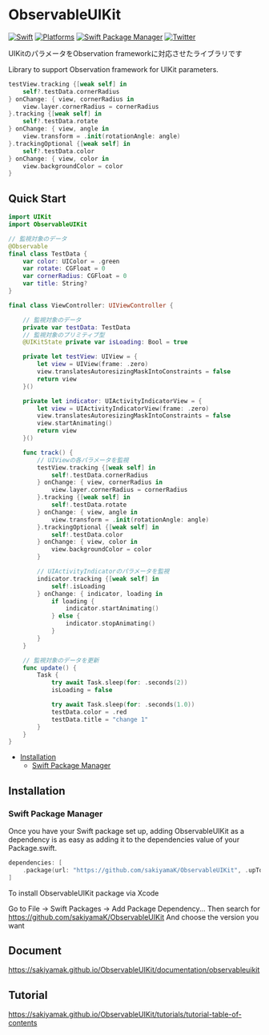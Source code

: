 # ObservableUIKit

[![Swift](https://img.shields.io/badge/Swift-5-orange?style=flat-square)](https://img.shields.io/badge/Swift-5-Orange?style=flat-square)
[![Platforms](https://img.shields.io/badge/Platforms-iOS_-yellowgreen?style=flat-square)](https://img.shields.io/badge/Platforms-iOS_-yellowgreen?style=flat-square)
[![Swift Package Manager](https://img.shields.io/badge/Swift_Package_Manager-compatible-orange?style=flat-square)](https://img.shields.io/badge/Swift_Package_Manager-compatible-orange?style=flat-square)
[![Twitter](https://img.shields.io/badge/twitter-@sakiyamaK-blue.svg?style=flat-square)](https://twitter.com/sakiyamaK)

UIKitのパラメータをObservation frameworkに対応させたライブラリです

Library to support Observation framework for UIKit parameters.


```swift
testView.tracking {[weak self] in
    self?.testData.cornerRadius
} onChange: { view, cornerRadius in
    view.layer.cornerRadius = cornerRadius
}.tracking {[weak self] in
    self?.testData.rotate
} onChange: { view, angle in
    view.transform = .init(rotationAngle: angle)
}.trackingOptional {[weak self] in
    self?.testData.color
} onChange: { view, color in
    view.backgroundColor = color
}
```


## Quick Start

```swift
import UIKit
import ObservableUIKit

// 監視対象のデータ
@Observable
final class TestData {
    var color: UIColor = .green
    var rotate: CGFloat = 0
    var cornerRadius: CGFloat = 0
    var title: String?
}

final class ViewController: UIViewController {

    // 監視対象のデータ
    private var testData: TestData
    // 監視対象のプリミティブ型
    @UIKitState private var isLoading: Bool = true

    private let testView: UIView = {
        let view = UIView(frame: .zero)
        view.translatesAutoresizingMaskIntoConstraints = false
        return view
    }()

    private let indicator: UIActivityIndicatorView = {
        let view = UIActivityIndicatorView(frame: .zero)
        view.translatesAutoresizingMaskIntoConstraints = false
        view.startAnimating()
        return view
    }()

    func track() {
        // UIViewの各パラメータを監視
        testView.tracking {[weak self] in
            self!.testData.cornerRadius
        } onChange: { view, cornerRadius in
            view.layer.cornerRadius = cornerRadius
        }.tracking {[weak self] in
            self!.testData.rotate
        } onChange: { view, angle in
            view.transform = .init(rotationAngle: angle)
        }.trackingOptional {[weak self] in
            self!.testData.color
        } onChange: { view, color in
            view.backgroundColor = color
        }

        // UIActivityIndicatorのパラメータを監視
        indicator.tracking {[weak self] in
            self!.isLoading
        } onChange: { indicator, loading in
            if loading {
                indicator.startAnimating()
            } else {
                indicator.stopAnimating()
            }
        }
    }

    // 監視対象のデータを更新
    func update() {
        Task {
            try await Task.sleep(for: .seconds(2))
            isLoading = false

            try await Task.sleep(for: .seconds(1.0))
            testData.color = .red
            testData.title = "change 1"
        }
    }
}

```

* [Installation](#installation)
  * [Swift Package Manager](#swift-package-manager)

## Installation

### Swift Package Manager

Once you have your Swift package set up, adding ObservableUIKit as a dependency is as easy as adding it to the dependencies value of your Package.swift.

```swift
dependencies: [
    .package(url: "https://github.com/sakiyamaK/ObservableUIKit", .upToNextMajor(from: "3.0.0"))
]
```

To install ObservableUIKit package via Xcode

Go to File -> Swift Packages -> Add Package Dependency...
Then search for https://github.com/sakiyamaK/ObservableUIKit
And choose the version you want


## Document

https://sakiyamak.github.io/ObservableUIKit/documentation/observableuikit

## Tutorial

https://sakiyamak.github.io/ObservableUIKit/tutorials/tutorial-table-of-contents
